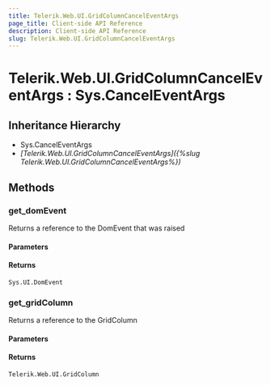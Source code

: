 ```yaml
---
title: Telerik.Web.UI.GridColumnCancelEventArgs
page_title: Client-side API Reference
description: Client-side API Reference
slug: Telerik.Web.UI.GridColumnCancelEventArgs
---
```


# Telerik.Web.UI.GridColumnCancelEventArgs : Sys.CancelEventArgs 

## Inheritance Hierarchy

* Sys.CancelEventArgs
* *[Telerik.Web.UI.GridColumnCancelEventArgs]({%slug Telerik.Web.UI.GridColumnCancelEventArgs%})*

## Methods

###  get_domEvent

Returns a reference to the DomEvent that was raised

#### Parameters

#### Returns

`Sys.UI.DomEvent` 

###  get_gridColumn

Returns a reference to the GridColumn

#### Parameters

#### Returns

`Telerik.Web.UI.GridColumn` 


